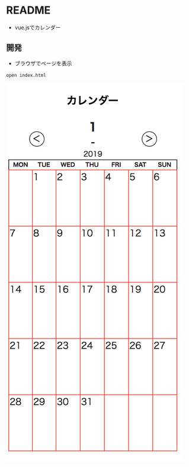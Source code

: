 # README
- vue.jsでカレンダー
## 開発
- ブラウザでページを表示
```
open index.html
```

![カレンダーの画像](./images/ca_sample.png "カレンダー")